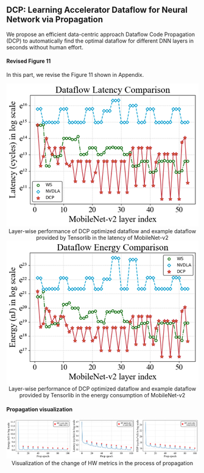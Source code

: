 ## DCP: Learning Accelerator Dataflow for Neural Network via Propagation

We propose an efficient data-centric approach Dataflow Code Propagation (DCP) to automatically find the optimal dataflow for different DNN layers in seconds without human effort.


#### Revised Figure 11

In this part, we revise the Figure 11 shown in Appendix.

<div>
    <center>	
    <img src="images/TensorLib_latency_log.png"
         style="zoom:80%"/>
    <br>
    Layer-wise performance of DCP optimized dataflow and example dataflow provided by Tensorlib in the latency of MobileNet-v2
    </center>
</div>

<div>
    <center>	
    <img src="images/TensorLib_energy_log.png"
         style="zoom:80%"/>
    <br>
    Layer-wise performance of DCP optimized dataflow and example dataflow provided by Tensorlib in the energy consumption of MobileNet-v2
    </center>
</div>

#### Propagation visualization

<div>
    <center>	
    <img src="images/HW_metric_Prop.png"
         style="zoom:100%"/>
    <br>
    Visualization of the change of HW metrics in the process of propagation
    </center>
</div>
